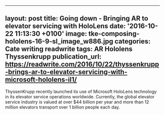   - --
layout: post
title: Going down - Bringing AR to elevator servicing with HoloLens
date: '2016-10-22 11:13:30 +0100'
image: tke-composing-hololens-16-9-sl_image_w886.jpg
categories: Cate writing readwrite
tags: AR Hololens Thyssenkrupp
publication_url: https://readwrite.com/2016/10/22/thyssenkrupp-brings-ar-to-elevator-servicing-with-microsoft-hololens-il1/
---
ThyssenKrupp recently launched its use of Microsoft HoloLens technology in its elevator service operations worldwide. Currently, the global elevator service industry is valued at over $44 billion per year and more than 12 million elevators transport over 1 billion people each day.
